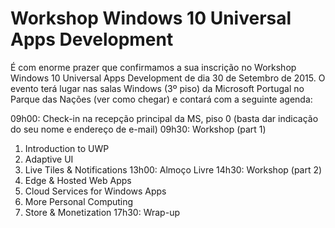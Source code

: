 # Workshop Windows 10 Universal Apps Development

É com enorme prazer que confirmamos a sua inscrição no Workshop Windows 10 Universal Apps Development de dia 30 de Setembro de 2015. O evento terá lugar nas salas Windows (3º piso) da Microsoft Portugal no Parque das Nações (ver como chegar) e contará com a seguinte agenda:

09h00: Check-in na recepção principal da MS, piso 0 (basta dar indicação do seu nome e endereço de e-mail)
09h30: Workshop (part 1)
   1. Introduction to UWP 
   2. Adaptive UI 
   3. Live Tiles & Notifications 
13h00: Almoço Livre
14h30: Workshop (part 2)
   4. Edge & Hosted Web Apps 
   5. Cloud Services for Windows Apps 
   6. More Personal Computing 
   7. Store & Monetization
17h30: Wrap-up
